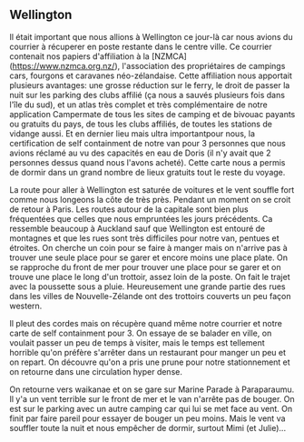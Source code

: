 ## Wellington

Il était important que nous allions à Wellington ce jour-là car nous avions du courrier à récuperer en poste restante dans le centre ville.
Ce courrier contenait nos papiers d'affiliation à la [NZMCA] (https://www.nzmca.org.nz/), l'association des propriétaires de campings cars, fourgons et caravanes néo-zélandaise. Cette affiliation nous apportait plusieurs avantages: une grosse réduction sur le ferry, le droit de passer la nuit sur les parking des clubs affilié (ça nous a sauvés plusieurs fois dans l'île du sud), et un atlas très complet et très complémentaire de notre application Campermate de tous les sites de camping et de bivouac payants ou gratuits du pays, de tous les clubs affiliés, de toutes les stations de vidange aussi. Et en dernier lieu mais ultra importantpour nous, la certification de self containment de notre van pour 3 personnes que nous avions réclamé au vu des capacités en eau de Doris (il n'y avait que 2 personnes dessus quand nous l'avons acheté). Cette carte nous a permis de dormir dans un grand nombre de lieux gratuits tout le reste du voyage.

La route pour aller à Wellington est saturée de voitures et le vent souffle fort comme nous longeons la côte de très près. Pendant un moment on se croit de retour à Paris. Les routes autour de la capitale sont bien plus fréquentées que celles que nous empruntées les jours précédents. Ca ressemble beaucoup à Auckland sauf que Wellington est entouré de montagnes et que les rues sont très difficiles pour notre van, pentues et étroites. On cherche un coin pour se faire à manger mais on n'arrive pas à trouver une seule place pour se garer et encore moins une place plate. On se rapproche du front de mer pour trouver une place pour se garer et on trouve une place le long d'un trottoir, assez loin de la poste. On fait le trajet avec la poussette sous a pluie. Heureusement une grande partie des rues dans les villes de Nouvelle-Zélande ont des trottoirs couverts un peu façon western.

Il pleut des cordes mais on récupère quand même notre courrier et notre carte de self containment pour 3. On essaye de se balader en ville, on voulait passer un peu de temps à visiter, mais le temps est tellement horrible qu'on préfère s'arrêter dans un restaurant pour manger un peu et on repart. On découvre qu'on a pris une prune pour notre stationnement et on retourne dans une circulation hyper dense.

On retourne vers waikanae et on se gare sur Marine Parade à Paraparaumu. Il y'a un vent terrible sur le front de mer et le van n'arrête pas de bouger. On est sur le parking avec un autre camping car qui lui se met face au vent. On finit par faire pareil pour essayer de bouger un peu moins. Mais le vent va souffler toute la nuit et nous empêcher de dormir, surtout Mimi (et Julie)...
